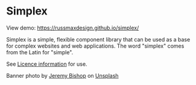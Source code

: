 # Simplex

View demo: https://russmaxdesign.github.io/simplex/

Simplex is a simple, flexible component library that can be used as a base for complex websites and web applications. The word "simplex" comes from the Latin for "simple".

See [Licence information](LICENCE) for use.

Banner photo by [Jeremy Bishop](https://unsplash.com/photos/1braZySlEKA) on [Unsplash](https://unsplash.com/)
